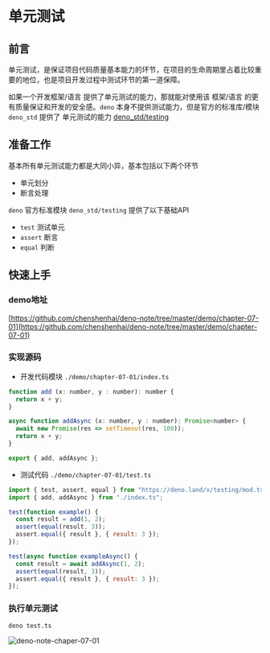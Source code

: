 # 单元测试

## 前言

单元测试，是保证项目代码质量基本能力的环节，在项目的生命周期里占着比较重要的地位，也是项目开发过程中测试环节的第一道保障。

如果一个开发框架/语言 提供了单元测试的能力，那就能对使用该 框架/语言 的更有质量保证和开发的安全感。`deno` 本身不提供测试能力，但是官方的标准库/模块 `deno_std` 提供了 单元测试的能力 [deno_std/testing](https://github.com/denoland/deno_std/blob/master/testing/README.md)


## 准备工作

基本所有单元测试能力都是大同小异，基本包括以下两个环节

- 单元划分
- 断言处理

`deno` 官方标准模块 `deno_std/testing` 提供了以下基础API

- `test` 测试单元
- `assert` 断言
- `equal` 判断

## 快速上手

### demo地址
[https://github.com/chenshenhai/deno-note/tree/master/demo/chapter-07-01](https://github.com/chenshenhai/deno-note/tree/master/demo/chapter-07-01)


### 实现源码

- 开发代码模块 `./demo/chapter-07-01/index.ts`

```js
function add (x: number, y : number): number {
  return x + y;
}

async function addAsync (x: number, y : number): Promise<number> {
  await new Promise(res => setTimeout(res, 100));
  return x + y;
}

export { add, addAsync };
```

- 测试代码 `./demo/chapter-07-01/test.ts`

```js
import { test, assert, equal } from "https://deno.land/x/testing/mod.ts";
import { add, addAsync } from "./index.ts";

test(function example() {
  const result = add(1, 2);
  assert(equal(result, 3));
  assert.equal({ result }, { result: 3 });
});

test(async function exampleAsync() {
  const result = await addAsync(1, 2);
  assert(equal(result, 3));
  assert.equal({ result }, { result: 3 });
});
```

### 执行单元测试

```sh
deno test.ts
```

![deno-note-chaper-07-01](https://user-images.githubusercontent.com/8216630/51619912-43723d00-1f6c-11e9-88df-cf2eca94d30f.jpg)